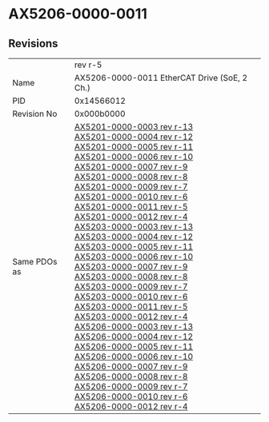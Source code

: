 # AX5206-0000-0011

## Revisions
<table>
<tr>
<td></td>
<td>rev r-5</td>
</tr>
<tr>
<td>Name</td>
<td>AX5206-0000-0011 EtherCAT Drive (SoE, 2 Ch.)</td>
</tr>
<tr>
<td>PID</td>
<td>0x14566012</td>
</tr>
<tr>
<td>Revision No</td>
<td>0x000b0000</td>
</tr>
<tr>
<td>Same PDOs as</td>
<td><a href="AX5201-0000-0003.md">AX5201-0000-0003 rev r-13</a><br/><a href="AX5201-0000-0004.md">AX5201-0000-0004 rev r-12</a><br/><a href="AX5201-0000-0005.md">AX5201-0000-0005 rev r-11</a><br/><a href="AX5201-0000-0006.md">AX5201-0000-0006 rev r-10</a><br/><a href="AX5201-0000-0007.md">AX5201-0000-0007 rev r-9</a><br/><a href="AX5201-0000-0008.md">AX5201-0000-0008 rev r-8</a><br/><a href="AX5201-0000-0009.md">AX5201-0000-0009 rev r-7</a><br/><a href="AX5201-0000-0010.md">AX5201-0000-0010 rev r-6</a><br/><a href="AX5201-0000-0011.md">AX5201-0000-0011 rev r-5</a><br/><a href="AX5201-0000-0012.md">AX5201-0000-0012 rev r-4</a><br/><a href="AX5203-0000-0003.md">AX5203-0000-0003 rev r-13</a><br/><a href="AX5203-0000-0004.md">AX5203-0000-0004 rev r-12</a><br/><a href="AX5203-0000-0005.md">AX5203-0000-0005 rev r-11</a><br/><a href="AX5203-0000-0006.md">AX5203-0000-0006 rev r-10</a><br/><a href="AX5203-0000-0007.md">AX5203-0000-0007 rev r-9</a><br/><a href="AX5203-0000-0008.md">AX5203-0000-0008 rev r-8</a><br/><a href="AX5203-0000-0009.md">AX5203-0000-0009 rev r-7</a><br/><a href="AX5203-0000-0010.md">AX5203-0000-0010 rev r-6</a><br/><a href="AX5203-0000-0011.md">AX5203-0000-0011 rev r-5</a><br/><a href="AX5203-0000-0012.md">AX5203-0000-0012 rev r-4</a><br/><a href="AX5206-0000-0003.md">AX5206-0000-0003 rev r-13</a><br/><a href="AX5206-0000-0004.md">AX5206-0000-0004 rev r-12</a><br/><a href="AX5206-0000-0005.md">AX5206-0000-0005 rev r-11</a><br/><a href="AX5206-0000-0006.md">AX5206-0000-0006 rev r-10</a><br/><a href="AX5206-0000-0007.md">AX5206-0000-0007 rev r-9</a><br/><a href="AX5206-0000-0008.md">AX5206-0000-0008 rev r-8</a><br/><a href="AX5206-0000-0009.md">AX5206-0000-0009 rev r-7</a><br/><a href="AX5206-0000-0010.md">AX5206-0000-0010 rev r-6</a><br/><a href="AX5206-0000-0012.md">AX5206-0000-0012 rev r-4</a></td>
</tr>
</table>
